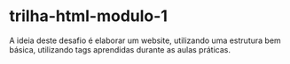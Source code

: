# trilha-html-modulo-1
A ideia deste desafio é elaborar um website, utilizando uma estrutura bem básica, utilizando tags aprendidas durante as aulas práticas.
